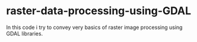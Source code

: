 # raster-data-processing-using-GDAL
In this code i try to convey very basics of raster image processing using GDAL libraries.
